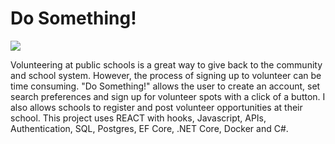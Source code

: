 # Do Something!

![](http://recordit.co/9KSl6PkZl2.gif)

Volunteering at public schools is a great way to give back to the community and school system. However, the process of signing up to volunteer can be time consuming. "Do Something!" allows the user to create an account, set search preferences and sign up for volunteer spots with a click of a button. I also allows schools to register and post volunteer opportunities at their school. This project uses REACT with hooks, Javascript, APIs, Authentication, SQL, Postgres, EF Core, .NET Core, Docker and C#.
